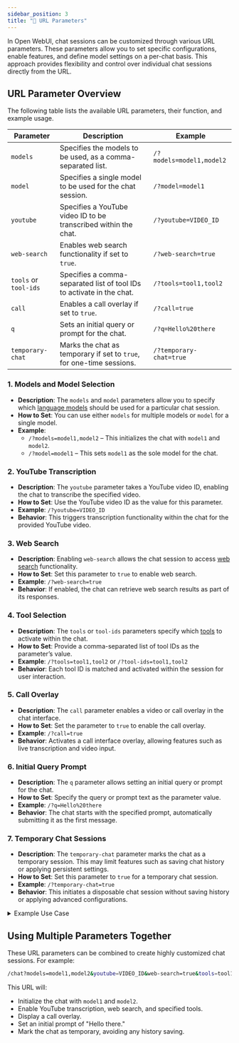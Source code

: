 ```yaml
---
sidebar_position: 3
title: "🔗 URL Parameters"
---
```


In Open WebUI, chat sessions can be customized through various URL parameters. These parameters allow you to set specific configurations, enable features, and define model settings on a per-chat basis. This approach provides flexibility and control over individual chat sessions directly from the URL.

## URL Parameter Overview

The following table lists the available URL parameters, their function, and example usage.

| **Parameter**      | **Description**                                                                  | **Example**                          |
|-----------------------|----------------------------------------------------------------------------------|--------------------------------------------------------|
| `models`           | Specifies the models to be used, as a comma-separated list.                     | `/?models=model1,model2`         |
| `model`            | Specifies a single model to be used for the chat session.                       | `/?model=model1`                 |
| `youtube`          | Specifies a YouTube video ID to be transcribed within the chat.                 | `/?youtube=VIDEO_ID`             |
| `web-search`       | Enables web search functionality if set to `true`.                              | `/?web-search=true`              |
| `tools` or `tool-ids` | Specifies a comma-separated list of tool IDs to activate in the chat.          | `/?tools=tool1,tool2`            |
| `call`             | Enables a call overlay if set to `true`.                                        | `/?call=true`                    |
| `q`                | Sets an initial query or prompt for the chat.                                   | `/?q=Hello%20there`              |
| `temporary-chat`   | Marks the chat as temporary if set to `true`, for one-time sessions.            | `/?temporary-chat=true`          |

### 1. **Models and Model Selection**

- **Description**: The `models` and `model` parameters allow you to specify which [language models](/features/workspace/models.md) should be used for a particular chat session.
- **How to Set**: You can use either `models` for multiple models or `model` for a single model.
- **Example**: 
  - `/?models=model1,model2` – This initializes the chat with `model1` and `model2`.
  - `/?model=model1` – This sets `model1` as the sole model for the chat.

### 2. **YouTube Transcription**

- **Description**: The `youtube` parameter takes a YouTube video ID, enabling the chat to transcribe the specified video.
- **How to Set**: Use the YouTube video ID as the value for this parameter.
- **Example**: `/?youtube=VIDEO_ID`
- **Behavior**: This triggers transcription functionality within the chat for the provided YouTube video.

### 3. **Web Search**

- **Description**: Enabling `web-search` allows the chat session to access [web search](/features/web_search) functionality.
- **How to Set**: Set this parameter to `true` to enable web search.
- **Example**: `/?web-search=true`
- **Behavior**: If enabled, the chat can retrieve web search results as part of its responses.

### 4. **Tool Selection**

- **Description**: The `tools` or `tool-ids` parameters specify which [tools](/features/plugin/tools) to activate within the chat.
- **How to Set**: Provide a comma-separated list of tool IDs as the parameter’s value.
- **Example**: `/?tools=tool1,tool2` or `/?tool-ids=tool1,tool2`
- **Behavior**: Each tool ID is matched and activated within the session for user interaction.

### 5. **Call Overlay**

- **Description**: The `call` parameter enables a video or call overlay in the chat interface.
- **How to Set**: Set the parameter to `true` to enable the call overlay.
- **Example**: `/?call=true`
- **Behavior**: Activates a call interface overlay, allowing features such as live transcription and video input.

### 6. **Initial Query Prompt**

- **Description**: The `q` parameter allows setting an initial query or prompt for the chat.
- **How to Set**: Specify the query or prompt text as the parameter value.
- **Example**: `/?q=Hello%20there`
- **Behavior**: The chat starts with the specified prompt, automatically submitting it as the first message.

### 7. **Temporary Chat Sessions**

- **Description**: The `temporary-chat` parameter marks the chat as a temporary session. This may limit features such as saving chat history or applying persistent settings.
- **How to Set**: Set this parameter to `true` for a temporary chat session.
- **Example**: `/?temporary-chat=true`
- **Behavior**: This initiates a disposable chat session without saving history or applying advanced configurations.

<details>
<summary>Example Use Case</summary>
:::tip **Temporary Chat Session**
Suppose a user wants to initiate a quick chat session without saving the history. They can do so by setting `temporary-chat=true` in the URL. This provides a disposable chat environment ideal for one-time interactions.
:::
</details>

## Using Multiple Parameters Together

These URL parameters can be combined to create highly customized chat sessions. For example:
```bash
/chat?models=model1,model2&youtube=VIDEO_ID&web-search=true&tools=tool1,tool2&call=true&q=Hello%20there&temporary-chat=true
```

This URL will:
- Initialize the chat with `model1` and `model2`.
- Enable YouTube transcription, web search, and specified tools.
- Display a call overlay.
- Set an initial prompt of "Hello there."
- Mark the chat as temporary, avoiding any history saving.


